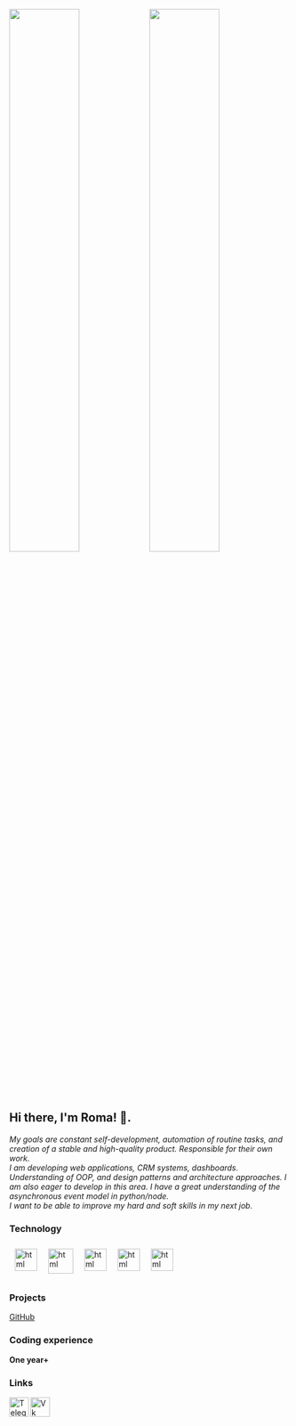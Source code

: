 <img src="https://avatars.mds.yandex.net/get-pdb/1749846/8e885a8e-d708-4b11-9180-3d6e8f2bc0a7/orig" object-fit="cover" width="50%"><img src="https://avatars.mds.yandex.net/get-pdb/1749846/8e885a8e-d708-4b11-9180-3d6e8f2bc0a7/orig" object-fit="cover" width="50%">

## Hi there, I'm Roma! 👋. 

*My goals are constant self-development, automation of routine tasks, and creation of a stable and high-quality product. Responsible for their own work.*  
*I am developing web applications, CRM systems, dashboards. Understanding of OOP, and design patterns and architecture approaches. I am also eager to develop in this area. I have a great understanding of the asynchronous event model in python/node.*  
*I want to be able to improve my hard and soft skills in my next job.*  

### Technology
<img src="https://image.flaticon.com/icons/svg/1822/1822899.svg" width="40px" alt="html" style="vertical-align:top; margin:10px"><img src="https://cdn.icon-icons.com/icons2/2107/PNG/512/file_type_django_icon_130645.png" width="45px" alt="html" style="vertical-align:top; margin:10px"><img src="https://image.flaticon.com/icons/svg/888/888909.svg" width="40px" alt="html" style="vertical-align:top; margin:10px"><img src="https://image.flaticon.com/icons/svg/888/888897.svg" width="40px" alt="html" style="vertical-align:top; margin:10px"><img src="https://image.flaticon.com/icons/svg/541/541509.svg" width="40px" alt="html" style="vertical-align:top; margin:10px"> 

### Projects
[GitHub](https://github.com/Bloodielie?tab=repositories)

### Coding experience
**One year+**

### Links

<a href="https://t.me/ohmaydev">
  <img align="left" alt="Telegram" width="35px" src="https://cdn.jsdelivr.net/npm/simple-icons@v3/icons/telegram.svg" />
</a>
<a href="https://vk.com/tokia_flex">
  <img align="left" alt="Vk" width="35px" src="https://cdn.jsdelivr.net/npm/simple-icons@v3/icons/vk.svg" />
</a>
<br/>
